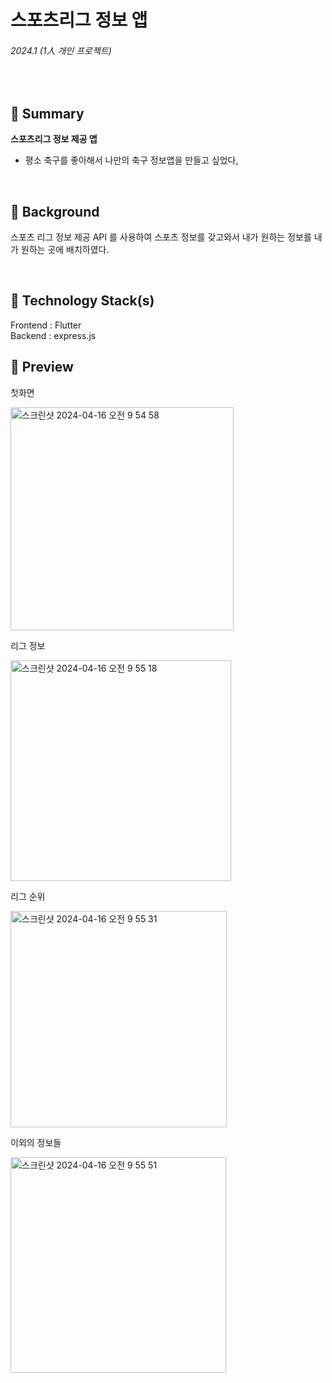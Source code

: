 # 스포츠리그 정보 앱

###### 2024.1 (1人 개인 프로젝트)

<br />

## 📌 Summary

**스포츠리그 정보 제공 앱**

- 평소 축구를 좋아해서 나만의 축구 정보앱을 만들고 싶었다,

<br />

## 🤔 Background

스포츠 리그 정보 제공 API 를 사용하여 스포츠 정보를 갖고와서 내가 원하는 정보를 내가 원하는 곳에 배치하였다.

<br />


## 🔨 Technology Stack(s)

Frontend : Flutter
<br />
Backend : express.js
<br />


## 🤩 Preview

첫화면

<img width="357" alt="스크린샷 2024-04-16 오전 9 54 58" src="https://github.com/user-attachments/assets/c57fa223-011e-4002-bef1-ea4fc2490151">

리그 정보

<img width="353" alt="스크린샷 2024-04-16 오전 9 55 18" src="https://github.com/user-attachments/assets/9de9ef3d-b391-4fac-8a5a-a9effe67117a">

리그 순위

<img width="346" alt="스크린샷 2024-04-16 오전 9 55 31" src="https://github.com/user-attachments/assets/757322c7-a202-489a-a15e-36da10176b4c">

이외의 정보들

<img width="345" alt="스크린샷 2024-04-16 오전 9 55 51" src="https://github.com/user-attachments/assets/1c3b33ac-2896-4b74-a18d-863a152c3ce9">
